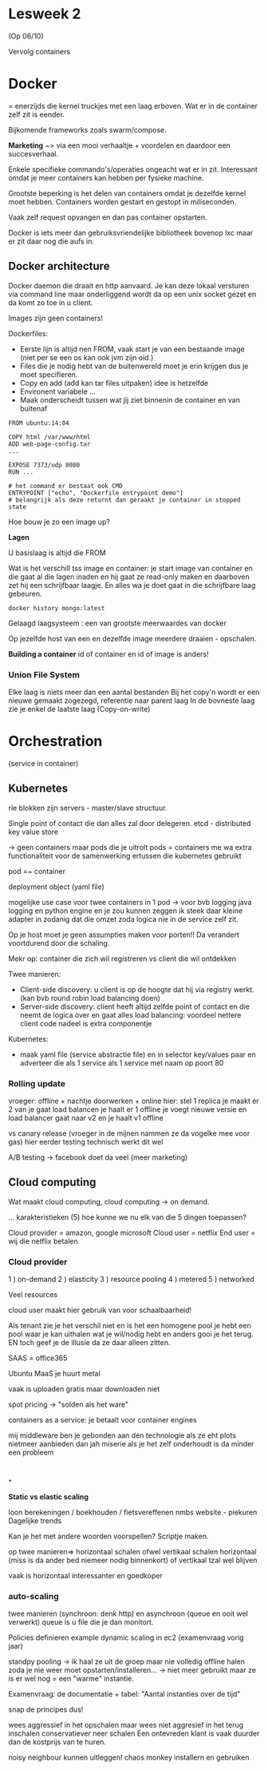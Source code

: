# Lesweek 2

(Op 06/10)

Vervolg containers

# Docker

= enerzijds die kernel truckjes met een laag erboven. Wat er in de container zelf zit is eender.

Bijkomende frameworks zoals swarm/compose.

**Marketing** ~> via een mooi verhaaltje + voordelen en daardoor een succesverhaal.

Enkele specifieke commando's/operaties ongeacht wat er in zit.
Interessant omdat je meer containers kan hebben per fysieke machine.

Grootste beperking is het delen van containers omdat je dezelfde kernel moet hebben.
Containers worden gestart en gestopt in miliseconden. 

Vaak zelf request opvangen en dan pas container opstarten.

Docker is iets meer dan gebruiksvriendelijke bibliotheek bovenop lxc maar er zit daar nog die aufs in.

## Docker architecture

Docker daemon die draait en http aanvaard. Je kan deze lokaal versturen via command line maar onderliggend wordt da op een unix socket gezet en da komt zo toe in u client. 

Images zijn geen containers!

Dockerfiles:

- Eerste lijn is altijd nen FROM, vaak start je van een bestaande image (niet per se een os kan ook jvm zijn oid.)
- Files die je nodig hebt van de buitenwereld moet je erin krijgen dus je moet specifieren.
- Copy en add (add kan tar files uitpaken) idee is hetzelfde
- Environent variabele ...
- Maak onderscheidt tussen wat jij ziet binnenin de container en van buitenaf

```
FROM ubuntu:14:04

COPY html /var/www/html
ADD web-page-config.tar
...

EXPOSE 7373/udp 8080 
RUN	...

# het command er bestaat ook CMD
ENTRYPOINT ["echo", "Dockerfile entrypoint demo"]
# belangrijk als deze returnt dan geraakt je container in stopped state

``` 


Hoe bouw je zo een image up?

**Lagen**

U basislaag is altijd die FROM 

Wat is het verschill tss image en container:
je start image van container en die gaat al die lagen inaden en hij gaat ze read-only maken en daarboven zet hij een schrijfbaar laagje. En alles wa je doet gaat in die schrijfbare laag gebeuren. 

``docker history mongo:latest``

Gelaagd laagsysteem : een van grootste meerwaardes van docker

Op jezelfde host van een en dezelfde image meerdere draaien - opschalen. 

**Building a container**
id of container en id of image is anders!

### Union File System

Elke laag is niets meer dan een aantal bestanden
Bij het copy'n wordt er een nieuwe gemaakt zogezegd, referentie naar parent laag
In de bovneste laag zie je enkel de laatste laag (Copy-on-write)


# Orchestration

(service in container)

## Kubernetes

rie blokken zijn servers - master/slave structuur.

Single point of contact die dan alles zal door delegeren. 
etcd - distributed key value store

-> geen containers maar pods die je uitrolt
pods = containers me wa extra functionaliteit voor de samenwerking ertussen die kubernetes gebruikt

pod =~ container


deployment object (yaml file)

mogelijke use case voor twee containers in 1 pod -> voor bvb logging java logging en python engine en je zou kunnen zeggen ik steek daar kleine adapter in zodanig dat die omzet zoda logica nie in de service zelf zit.

Op je host moet je geen assumpties maken voor porten!! Da verandert voortdurend door die schaling.

Mekr op: container die zich wil registreren vs client die wil ontdekken

Twee manieren:
- Client-side discovery: u client is op de hoogte dat hij via registry werkt. (kan bvb round robin load balancing doen)
- Server-side discovery: client heeft altijd zelfde point of contact en die neemt de logica over en gaat alles load balancing: voordeel nettere client code nadeel is extra componentje

Kubernetes:
- maak yaml file (service abstractie file)
en in selector key/values paar en adverteer die als 1 service als 1 service met naam op poort 80


### Rolling update

vroeger: offline + nachtje doorwerken + online
hier: stel 1 replica je maakt er 2 van je gaat load balancen je haalt er 1 offline je voegt nieuwe versie en load balancer gaat naar v2 en je haalt v1 offline

vs canary release (vroeger in de mijnen nammen ze da vogelke mee voor gas)
hier eerder testing technisch werkt dit wel

A/B testing -> facebook doet da veel (meer marketing)



## Cloud computing


Wat maakt cloud computing, cloud computing -> on demand.

... karakteristieken (5) hoe kunne we nu elk van die 5 dingen toepassen?

Cloud provider = amazon, google microsoft
Cloud user = netflix
End user = wij die netflix betalen

### Cloud provider

1 ) on-demand
2 ) elasticity
3 ) resource pooling
4 ) metered
5 ) networked

Veel resources

cloud user maakt hier gebruik van voor schaalbaarheid!

Als tenant zie je het verschil niet en is het een homogene pool je hebt een pool waar je kan uithalen wat je wil/nodig hebt en anders gooi je het terug. EN toch geef je de illusie da ze daar alleen zitten.

SAAS = office365


Ubuntu MaaS je huurt metal


vaak is uploaden gratis maar downloaden niet

spot pricing -> "solden als het ware"


containers as a service: je betaalt voor container engines 


mij middleware ben je gebonden aan den technologie 
als ze eht plots nietmeer aanbieden dan jah miserie als je het zelf onderhoudt is da minder een probleem

## .

**Static vs elastic scaling**


loon berekeningen / boekhouden / fietsvereffenen
nmbs website - piekuren
Dagelijke trends

Kan je het met andere woorden voorspellen? Scriptje maken.

op twee manieren=> horizontaal schalen ofwel vertikaal schalen
horizontaal (miss is da ander bed niemeer nodig binnenkort)
of vertikaal tzal wel blijven

vaak is horizontaal interessanter en goedkoper


### auto-scaling

twee manieren (synchroon: denk http) en asynchroon (queue en ooit wel verwerkt) queue is u file die je dan monitort.

Policies definieren example dynamic scaling in ec2 (examenvraag vorig jaar)

standpy pooling 
-> ik haal ze uit de groep maar nie volledig offline halen zoda je nie weer moet opstarten/installeren...
-> niet meer gebruikt maar ze is er wel nog = een "warme" instantie.

Examenvraag: de documentatie + tabel:
"Aantal instanties over de tijd"

snap de principes dus!

wees aggressief in het opschalen maar wees niet aggresief in het terug inschalen
conservatiever neer schalen
Een ontevreden klant is vaak duurder dan de kostprijs van te huren.




noisy neighbour kunnen uitleggen!
chaos monkey installern en gebruiken